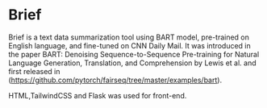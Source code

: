 # Brief
Brief is a text data summarization tool using BART model, pre-trained on English language, and fine-tuned on CNN Daily Mail. It was introduced in the paper BART: Denoising Sequence-to-Sequence Pre-training for Natural Language Generation, Translation, and Comprehension by Lewis et al. and first released in (https://github.com/pytorch/fairseq/tree/master/examples/bart).

HTML,TailwindCSS and Flask was used for front-end. 
